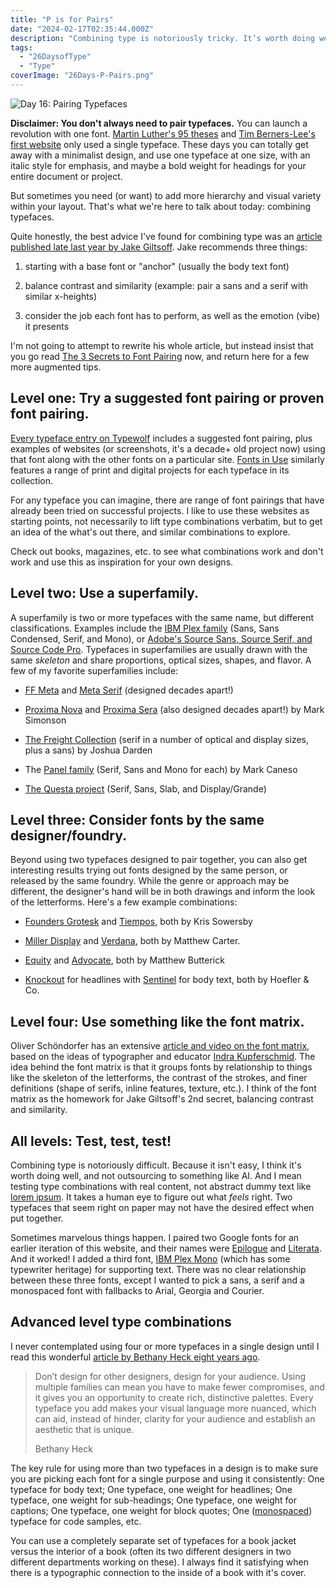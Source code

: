 ```yaml
---
title: "P is for Pairs"
date: "2024-02-17T02:35:44.000Z"
description: "Combining type is notoriously tricky. It’s worth doing well, though, and not outsourcing to something like AI."
tags: 
  - "26DaysofType"
  - "Type"
coverImage: "26Days-P-Pairs.png"
---
```


![Day 16: Pairing Typefaces](images/26Days-P-Pairs-1024x576.png)

**Disclaimer: You don't always need to pair typefaces.** You can launch a revolution with one font. [Martin Luther's 95 theses](https://en.wikipedia.org/wiki/Ninety-five_Theses#/media/File:Luther_95_Thesen.png) and [Tim Berners-Lee's first website](https://info.cern.ch/hypertext/WWW/TheProject.html) only used a single typeface. These days you can totally get away with a minimalist design, and use one typeface at one size, with an italic style for emphasis, and maybe a bold weight for headings for your entire document or project.

But sometimes you need (or want) to add more hierarchy and visual variety within your layout. That's what we're here to talk about today: combining typefaces.

Quite honestly, the best advice I've found for combining type was an [article published late last year by Jake Giltsoff](https://maketypework.com/the-3-secrets-to-font-pairing/). Jake recommends three things:

1. starting with a base font or "anchor" (usually the body text font)

3. balance contrast and similarity (example: pair a sans and a serif with similar x-heights)

5. consider the job each font has to perform, as well as the emotion (vibe) it presents

I'm not going to attempt to rewrite his whole article, but instead insist that you go read [The 3 Secrets to Font Pairing](https://maketypework.com/the-3-secrets-to-font-pairing/) now, and return here for a few more augmented tips.

## Level one: Try a suggested font pairing or proven font pairing.

[Every typeface entry on Typewolf](https://www.typewolf.com/all-fonts) includes a suggested font pairing, plus examples of websites (or screenshots, it's a decade+ old project now) using that font along with the other fonts on a particular site. [Fonts in Use](https://fontsinuse.com/) similarly features a range of print and digital projects for each typeface in its collection.

For any typeface you can imagine, there are range of font pairings that have already been tried on successful projects. I like to use these websites as starting points, not necessarily to lift type combinations verbatim, but to get an idea of the what's out there, and similar combinations to explore.

Check out books, magazines, etc. to see what combinations work and don't work and use this as inspiration for your own designs.

## Level two: Use a superfamily.

A superfamily is two or more typefaces with the same name, but different classifications. Examples include the [IBM Plex family](https://www.ibm.com/plex/) (Sans, Sans Condensed, Serif, and Mono), or [Adobe's Source Sans, Source Serif, and Source Code Pro](https://fonts.adobe.com/search/fonts?query=source). Typefaces in superfamilies are usually drawn with the same _skeleton_ and share proportions, optical sizes, shapes, and flavor. A few of my favorite superfamilies include:

- [FF Meta](https://fonts.adobe.com/fonts/ff-meta) and [Meta Serif](https://fonts.adobe.com/fonts/ff-meta-serif) (designed decades apart!)

- [Proxima Nova](https://www.marksimonson.com/fonts/view/proxima-nova) and [Proxima Sera](https://www.marksimonson.com/fonts/view/proxima-sera) (also designed decades apart!) by Mark Simonson

- [The Freight Collection](https://freightcollection.com/) (serif in a number of optical and display sizes, plus a sans) by Joshua Darden

- The [Panel family](https://pstypelab.com/new-releases#/panel/) (Serif, Sans and Mono for each) by Mark Caneso

- [The Questa project](https://thequestaproject.com/) (Serif, Sans, Slab, and Display/Grande)

## Level three: Consider fonts by the same designer/foundry.

Beyond using two typefaces designed to pair together, you can also get interesting results trying out fonts designed by the same person, or released by the same foundry. While the genre or approach may be different, the designer's hand will be in both drawings and inform the look of the letterforms. Here's a few example combinations:

- [Founders Grotesk](https://klim.co.nz/collections/founders-grotesk/) and [Tiempos](https://klim.co.nz/retail-fonts/tiempos-text/), both by Kris Sowersby

- [Miller Display](https://carterandcone.com/font/miller-display/) and [Verdana](https://carterandcone.com/font/verdana-pro/), both by Matthew Carter.

- [Equity](https://practicaltypography.com/equity.html) and [Advocate](https://practicaltypography.com/advocate.html), both by Matthew Butterick

- [Knockout](https://www.typography.com/fonts/knockout/overview) for headlines with [Sentinel](https://www.typography.com/fonts/sentinel/overview) for body text, both by Hoefler & Co.

## Level four: Use something like the font matrix.

Oliver Schöndorfer has an extensive [article and video on the font matrix](https://pimpmytype.com/font-matrix/), based on the ideas of typographer and educator [Indra Kupferschmid](https://kupferschrift.de/cms/about/). The idea behind the font matrix is that it groups fonts by relationship to things like the skeleton of the letterforms, the contrast of the strokes, and finer definitions (shape of serifs, inline features, texture, etc.). I think of the font matrix as the homework for Jake Giltsoff's 2nd secret, balancing contrast and similarity.

## All levels: Test, test, test!

Combining type is notoriously difficult. Because it isn't easy, I think it's worth doing well, and not outsourcing to something like AI. And I mean testing type combinations with real content, not abstract dummy text like [lorem ipsum](https://www.lipsum.com/). It takes a human eye to figure out what _feels_ right. Two typefaces that seem right on paper may not have the desired effect when put together.

Sometimes marvelous things happen. I paired two Google fonts for an earlier iteration of this website, and their names were [Epilogue](https://fonts.google.com/specimen/Epilogue) and [Literata](https://fonts.google.com/specimen/Literata). And it worked! I added a third font, [IBM Plex Mono](https://fonts.google.com/specimen/IBM+Plex+Mono) (which has some typewriter heritage) for supporting text. There was no clear relationship between these three fonts, except I wanted to pick a sans, a serif and a monospaced font with fallbacks to Arial, Georgia and Courier.

## Advanced level type combinations

I never contemplated using four or more typefaces in a single design until I read this wonderful [article by Bethany Heck eight years ago](https://web.archive.org/web/20180508123213/https://medium.com/s/about-face/the-value-of-multi-typeface-design-ccd67227b0ee).

> Don’t design for other designers, design for your audience. Using multiple families can mean you have to make fewer compromises, and it gives you an opportunity to create rich, distinctive palettes. Every typeface you add makes your visual language more nuanced, which can aid, instead of hinder, clarity for your audience and establish an aesthetic that is unique.
> 
> Bethany Heck

The key rule for using more than two typefaces in a design is to make sure you are picking each font for a single purpose and using it consistently: One typeface for body text; One typeface, one weight for headlines; One typeface, one weight for sub-headings; One typeface, one weight for captions; One typeface, one weight for block quotes; One ([monospaced](https://nicksimson.com/posts/monospaced/)) typeface for code samples, etc.

You can use a completely separate set of typefaces for a book jacket versus the interior of a book (often its two different designers in two different departments working on these). I always find it satisfying when there is a typographic connection to the inside of a book with it's cover.
